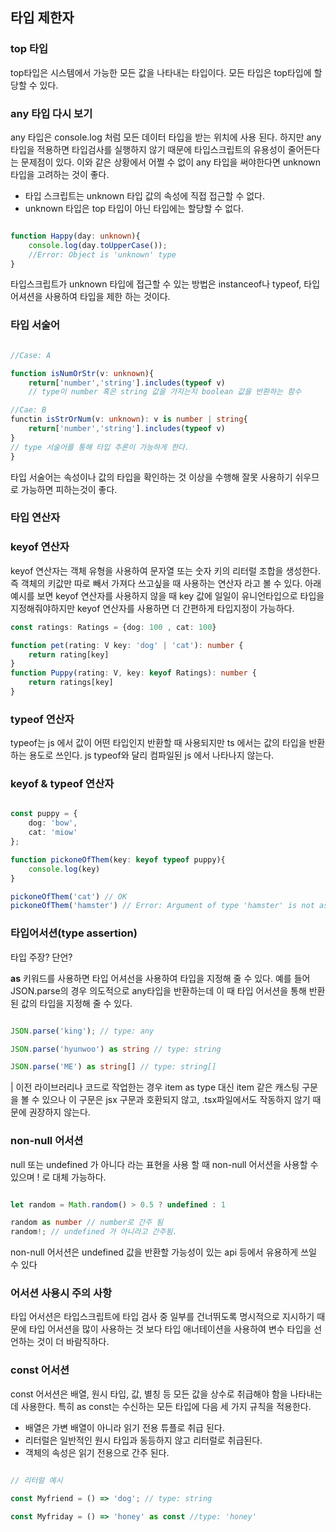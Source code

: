 ## 타입 제한자

### top 타입

top타입은 시스템에서 가능한 모든 값을 나타내는 타입이다.
모든 타입은 top타입에 할당할 수 있다.

### any 타입 다시 보기

any 타입은 console.log 처럼 모든 데이터 타입을 받는 위치에 사용 된다.
하지만 any 타입을 적용하면 타입검사를 실행하지 않기 때문에 타입스크립트의 유용성이 줄어든다는 문제점이 있다. 이와 같은 상황에서 어쩔 수 없이 any 타입을 써야한다면 unknown 타입을 고려하는 것이 좋다.

- 타입 스크립트는 unknown 타입 값의 속성에 직접 접근할 수 없다.
- unknown 타입은 top 타입이 아닌 타입에는 할당할 수 없다.

```typescript

function Happy(day: unknown){
    console.log(day.toUpperCase());
    //Error: Object is 'unknown' type
}
```
타입스크립트가 unknown 타입에 접근할 수 있는 방법은 instanceof나 typeof, 타입 어셔션을 사용하여 타입을 제한 하는 것이다.

### 타입 서술어

```typescript

//Case: A

function isNumOrStr(v: unknown){
    return['number','string'].includes(typeof v)
    // type이 number 혹은 string 값을 가지는지 boolean 값을 반환하는 함수

//Cae: B
functin isStrOrNum(v: unknown): v is number | string{
    return['number','string'].includes(typeof v)
}
// type 서술어를 통해 타입 추론이 가능하게 한다.
}
```

타입 서술어는 속성이나 값의 타입을 확인하는 것 이상을 수행해 잘못 사용하기 쉬우므로 가능하면 피하는것이 좋다.

### 타입 연산자

### keyof 연산자

keyof 연산자는 객체 유형을 사용하여 문자열 또는 숫자 키의 리터럴 조합을 생성한다. 즉 객체의 키값만 따로 빼서 가져다 쓰고싶을 때 사용하는 연산자 라고 볼 수 있다.
아래 예시를 보면 keyof 연산자를 사용하지 않을 때 key 값에 일일이 유니언타입으로 타입을 지정해줘야하지만 keyof 연산자를 사용하면 더 간편하게 타입지정이 가능하다.


```typescript
const ratings: Ratings = {dog: 100 , cat: 100}

function pet(rating: V key: 'dog' | 'cat'): number {
    return rating[key]
}
function Puppy(rating: V, key: keyof Ratings): number {
    return ratings[key]
}

```


### typeof 연산자

typeof는 js 에서 값이 어떤 타입인지 반환할 때 사용되지만 ts 에서는 값의 타입을 반환하는 용도로 쓰인다.
js typeof와 달리 컴파일된 js 에서 나타나지 않는다.



### keyof & typeof 연산자

```typescript

const puppy = {
    dog: 'bow',
    cat: 'miow'
};

function pickoneOfThem(key: keyof typeof puppy){
    console.log(key)
}

pickoneOfThem('cat') // OK
pickoneOfThem('hamster') // Error: Argument of type 'hamster' is not assignable
```

### 타입어서션(type assertion)

타입 주장? 단언?

**as** 키워드를 사용하면 타입 어셔선을 사용하여 타입을 지정해 줄 수 있다. 예를 들어 JSON.parse의 경우 의도적으로 any타입을 반환하는데 이 때 타입 어서션을 통해 반환된 값의 타입을 지정해 줄 수 있다.

```typescript

JSON.parse('king'); // type: any

JSON.parse('hyunwoo') as string // type: string

JSON.parse('ME') as string[] // type: string[]

```

| 이전 라이브러리나 코드로 작업한는 경우 item as type 대신 <type>item 같은 캐스팅 구문을 볼 수 있으나 이 구문은 jsx 구문과 호환되지 않고, .tsx파일에서도 작동하지 않기 때문에 권장하지 않는다.



### non-null 어서션

null 또는 undefined 가 아니다 라는 표현을 사용 할 때 non-null  어서션을 사용할 수 있으며 ! 로 대체  가능하다.

```typescript

let random = Math.random() > 0.5 ? undefined : 1

random as number // number로 간주 됨
random!; // undefined 가 아니라고 간주됨.
```
non-null 어서션은 undefined 값을 반환할 가능성이 있는 api 등에서 유용하게 쓰일 수 있다


### 어서션 사용시 주의 사항

타입 어서션은 타입스크립트에 타입 검사 중 일부를 건너뛰도록 명시적으로 지시하기 때문에 타입 어서션을 많이 사용하는 것 보다 타입 애너테이션을 사용하여 변수 타입을 선언하는 것이 더 바람직하다.


### const 어서션

const 어서션은 배열, 원시 타입, 값, 별칭 등 모든 값을 상수로 취급해야 함을 나타내는 데 사용한다. 특히 as const는 수신하는 모든 타입에 다음 세 가지 규칙을 적용한다.

- 배열은 가변 배열이 아니라 읽기 전용 튜플로 취급 된다.
- 리터럴은 일반적인 원시 타입과 동등하지 않고 리터럴로 취급된다.
- 객체의 속성은 읽기 전용으로 간주 된다.

```typescript

// 리터럴 예시

const Myfriend = () => 'dog'; // type: string

const Myfriday = () => 'honey' as const //type: 'honey'

```